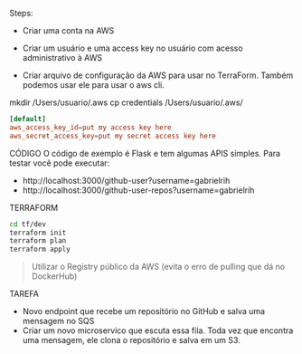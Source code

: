 Steps:
- Criar uma conta na AWS

- Criar um usuário e uma access key no usuário com acesso administrativo à AWS

- Criar arquivo de configuração da AWS para usar no TerraForm.
Também podemos usar ele para usar o aws cli.

mkdir /Users/usuario/.aws
cp credentials /Users/usuario/.aws/

```conf
[default]
aws_access_key_id=put my access key here
aws_secret_access_key=put my secret access key here
```

CÓDIGO
O código de exemplo é Flask e tem algumas APIS simples.
Para testar você pode executar:

- http://localhost:3000/github-user?username=gabrielrih
- http://localhost:3000/github-user-repos?username=gabrielrih


TERRAFORM
```sh
cd tf/dev
terraform init
terraform plan
terraform apply
```

> Utilizar o Registry público da AWS (evita o erro de pulling que dá no DockerHub)


TAREFA
- Novo endpoint que recebe um repositório no GitHub e salva uma mensagem no SQS
- Criar um novo microservico que escuta essa fila. Toda vez que encontra uma mensagem, ele clona o repositório e salva em um S3.
